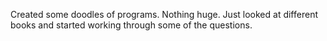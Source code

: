 Created some doodles of programs. Nothing huge. Just looked at different books and started working through some of the questions. 

